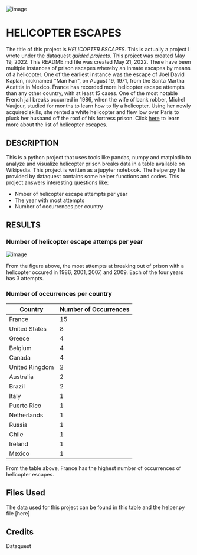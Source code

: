 ![image](https://user-images.githubusercontent.com/103776681/169764623-c3abf4bc-aad9-4299-8851-8b470b83ed13.png)
# HELICOPTER ESCAPES 


The title of this project is _HELICOPTER ESCAPES_. This is actually a project I wrote under the dataquest [_guided projects_](https://app.dataquest.io/m/610/guided-project%3A-prison-break/5/get-the-data). This project was created May 19, 2022. This README.md file was created May 21, 2022. There have been multiple instances of prison escapes whereby an inmate escapes by means of a helicopter. One of the earliest instance was the escape of Joel David Kaplan, nicknamed "Man Fan", on August 19, 1971, from the Santa Martha Acatitla in Mexico. France has recorded more helicopter escape attempts than any other country, with at least 15 cases. One of the most notable French jail breaks occurred in 1986, when the wife of bank robber, Michel Vaujour, studied for months to learn how to fly a helicopter. Using her newly acquired skills, she rented a white helicopter and flew low over Paris to pluck her husband off the roof of his fortress prison. Click [here](https://en.m.wikipedia.org/wiki/List_of_helicopter_prison_escapes) to learn more about the list of helicopter escapes.



## DESCRIPTION 



This is a python project that uses tools like pandas, numpy and matplotlib to analyze and visualize helicopter prison breaks data in a table available on Wikipedia. This project is written as a jupyter notebook. The helper.py file provided by dataquest contains some helper functions and codes. This project answers interesting questions like:
- Nmber of helicopter escape attempts per year 
- The year with most attempts
- Number of occurrences per country 


## RESULTS 


### Number of helicopter escape attemps per year
![image](https://user-images.githubusercontent.com/103776681/169783700-27d692b7-2c23-4479-af60-ba6114a34fb2.png)

From the figure above, the most attempts at breaking out of prison with a helicopter occured in 1986, 2001, 2007, and 2009. Each of the four years has 3 attempts.

### Number of occurrences per country
Country |	Number of Occurrences 
-----|-----
France | 15
United States |	8
Greece |	4
Belgium |	4
Canada |	4
United Kingdom | 2
Australia |	2
Brazil |	2
Italy |	1
Puerto Rico |	1
Netherlands |	1
Russia |	1
Chile |	1
Ireland |	1
Mexico |	1

From the table above, France has the highest number of occurrences of helicopter escapes.

 



         

## Files Used

 

The data used for this project can be found in this [table](https://en.wikipedia.org/wiki/List_of_helicopter_prison_escapes) and the helper.py file [here]

## Credits 


Dataquest 

